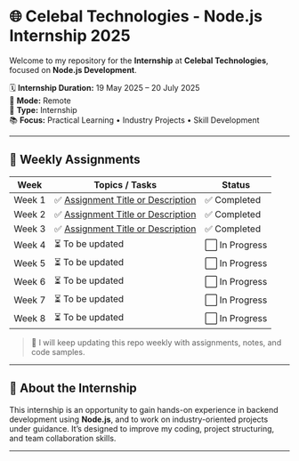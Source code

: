 # 🌐 Celebal Technologies - Node.js Internship 2025

Welcome to my repository for the **Internship** at **Celebal Technologies**, focused on **Node.js Development**.

🗓️ **Internship Duration:** 19 May 2025 – 20 July 2025  
🏢 **Mode:** Remote  
💼 **Type:** Internship  
📚 **Focus:** Practical Learning • Industry Projects • Skill Development

---

## 📁 Weekly Assignments

| Week | Topics / Tasks | Status |
|------|----------------|--------|
| Week 1 | ✅ [Assignment Title or Description](./Week-1-Introduction_to_NodeJS/Assignment/app.js) | ✅ Completed |
| Week 2 | ✅ [Assignment Title or Description](./Week-2-Core_Modules_and_NPM/Assignment/app.js) | ✅ Completed |
| Week 3 | ✅ [Assignment Title or Description](./Week-3-Asynchronous_Programming_in_Node.js/Assignment/app.js) | ✅ Completed |
| Week 4 | ⏳ To be updated | ⬜ In Progress |
| Week 5 | ⏳ To be updated | ⬜ In Progress |
| Week 6 | ⏳ To be updated | ⬜ In Progress |
| Week 7 | ⏳ To be updated | ⬜ In Progress |
| Week 8 | ⏳ To be updated | ⬜ In Progress |

> 🔄 I will keep updating this repo weekly with assignments, notes, and code samples.

---

## 📌 About the Internship

This internship is an opportunity to gain hands-on experience in backend development using **Node.js**, and to work on industry-oriented projects under guidance. It’s designed to improve my coding, project structuring, and team collaboration skills.

---
